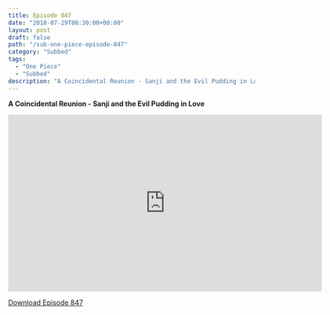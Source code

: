 ```yaml
---
title: Episode 847
date: "2018-07-29T00:30:00+00:00"
layout: post
draft: false
path: "/sub-one-piece-episode-847"
category: "Subbed"
tags:
  - "One Piece"
  - "Subbed"
description: "A Coincidental Reunion - Sanji and the Evil Pudding in Love"
---
```


**A Coincidental Reunion - Sanji and the Evil Pudding in Love**

<iframe width="640" height="360" src="https://www.rapidvideo.com/e/G6FRPH9XO9" frameborder="0" marginwidth=0 marginheight=0 scrolling=no allowfullscreen></iframe>

<a href="http://ouo.io/qs/eCodkFEQ?s=https://rapidvid.to/d/https://www.rapidvideo.com/e/G6FRPH9XO9">Download Episode 847</a>

